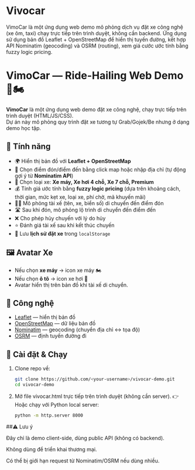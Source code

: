 # Vivocar
VimoCar là một ứng dụng web demo mô phỏng dịch vụ đặt xe công nghệ (xe ôm, taxi) chạy trực tiếp trên trình duyệt, không cần backend. Ứng dụng sử dụng bản đồ Leaflet + OpenStreetMap để hiển thị tuyến đường, kết hợp API Nominatim (geocoding) và OSRM (routing), xem giá cước ước tính bằng fuzzy logic pricing.
# VimoCar — Ride-Hailing Web Demo 🚖🏍️

**VimoCar** là một ứng dụng web demo đặt xe công nghệ, chạy trực tiếp trên trình duyệt (HTML/JS/CSS).  
Dự án này mô phỏng quy trình đặt xe tương tự Grab/Gojek/Be nhưng ở dạng demo học tập.

## 🚀 Tính năng

- 🌍 Hiển thị bản đồ với **Leaflet + OpenStreetMap**  
- 📍 Chọn điểm đón/điểm đến bằng click map hoặc nhập địa chỉ (tự động gợi ý từ **Nominatim API**)  
- 🚗 Chọn loại xe: **Xe máy, Xe hơi 4 chỗ, Xe 7 chỗ, Premium**  
- 💰 Tính giá ước tính bằng **fuzzy logic pricing** (dựa trên khoảng cách, thời gian, mức kẹt xe, loại xe, phí chờ, mã khuyến mãi)  
- 👨‍✈️ Mô phỏng tài xế (tên, xe, biển số) di chuyển đến điểm đón  
- 🛣️ Sau khi đón, mô phỏng lộ trình di chuyển đến điểm đến  
- ❌ Cho phép hủy chuyến với lý do hủy  
- ⭐ Đánh giá tài xế sau khi kết thúc chuyến  
- 📜 Lưu **lịch sử đặt xe** trong `localStorage`  

## 🖼️ Avatar Xe

- Nếu chọn **xe máy** → icon xe máy 🏍️  
- Nếu chọn **ô tô** → icon xe hơi 🚗  
- Avatar hiển thị trên bản đồ khi tài xế di chuyển.

## 🔧 Công nghệ

- [Leaflet](https://leafletjs.com/) — hiển thị bản đồ  
- [OpenStreetMap](https://www.openstreetmap.org/) — dữ liệu bản đồ  
- [Nominatim](https://nominatim.org/) — geocoding (chuyển địa chỉ ↔ tọa độ)  
- [OSRM](http://project-osrm.org/) — định tuyến đường đi  

## 📂 Cài đặt & Chạy

1. Clone repo về:
   ```bash
   git clone https://github.com/<your-username>/vivocar-demo.git
   cd vivocar-demo
   ```
2. Mở file vivocar.html trực tiếp trên trình duyệt (không cần server).
👉 Hoặc chạy với Python local server:
   ```bash
   python -m http.server 8000
   ```
##⚠️ Lưu ý

Đây chỉ là demo client-side, dùng public API (không có backend).

Không dùng để triển khai thương mại.

Có thể bị giới hạn request từ Nominatim/OSRM nếu dùng nhiều.
